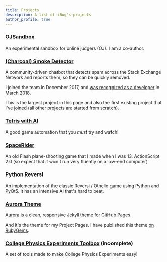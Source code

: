 ```yaml
---
title: Projects
description: A list of iBug's projects
author_profile: true
---
```


### [OJSandbox](https://github.com/taoky/OJSandbox)
An experimental sandbox for online judgers (OJ). I am a co-author.

### [(Charcoal) Smoke Detector](https://github.com/Charcoal-SE/SmokeDetector)
A community-driven chatbot that detects spam across the Stack Exchange Network and reports them, so they can be quickly removed.

I joined the team in December 2017, and [was recognized as a developer](/p/3) in March 2018.

This is the largest project in this page and also the first existing project that I've joined (all other projects are started from scratch).

### [Tetris with AI](https://github.com/iBug/TetrisAI)
A good game automation that you *must* try and watch!

### [SpaceRider](https://github.com/iBug/SpaceRider)
An old Flash plane-shooting game that I made when I was 13. ActionScript 2.0 (so expect that it won't run very fluently on a low-end computer)

### [Python Reversi](https://github.com/iBug/PyReversi)
An implementation of the classic Reversi / Othello game using Python and PyQt5. It has an intensive AI that's hard to beat.

### [Aurora Theme](https://ibugone.com/aurora-theme)
Aurora is a clean, responsive Jekyll theme for GitHub Pages.

And it's the theme for my Project Pages. I have published this theme [on RubyGems](https://rubygems.org/gems/aurora-theme).

### [College Physics Experiments Toolbox](https://ibugone.com/CPE-Toolbox) (incomplete)
A set of tools made to make College Physics Experiments easy!
